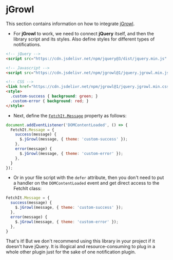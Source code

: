 # jGrowl

This section contains information on how to integrate [jGrowl](https://github.com/stanlemon/jGrowl).

- For **jGrowl** to work, we need to connect **jQuery** itself, and then the library script and its styles. Also define styles for different types of notifications.

```html
<!-- jQuery -->
<script src="https://cdn.jsdelivr.net/npm/jquery@3/dist/jquery.min.js" defer></script>

<!-- Javascript -->
<script src="https://cdn.jsdelivr.net/npm/jgrowl@1/jquery.jgrowl.min.js" defer></script>

<!-- CSS -->
<link href="https://cdn.jsdelivr.net/npm/jgrowl@1/jquery.jgrowl.min.css" rel="stylesheet">
<style>
  .custom-success { background: green; }
  .custom-error { background: red; }
</style>
```

- Next, define the [`FetchIt.Message`](/en/components/fetchit/frontend/class#fetchitmessage) property as follows:

```js
document.addEventListener('DOMContentLoaded', () => {
  FetchIt.Message = {
    success(message) {
      $.jGrowl(message, { theme: 'custom-success' });
    },
    error(message) {
      $.jGrowl(message, { theme: 'custom-error' });
    },
  }
});
```

- Or in your file script with the `defer` attribute, then you don't need to put a handler on the `DOMContentLoaded` event and get direct access to the FetchIt class:

```js
FetchIt.Message = {
  success(message) {
    $.jGrowl(message, { theme: 'custom-success' });
  },
  error(message) {
    $.jGrowl(message, { theme: 'custom-error' });
  },
}
```

That's it! But we don't recommend using this library in your project if it doesn't have jQuery. It is illogical and resource-consuming to plug in a whole other plugin just for the sake of one notification plugin.
